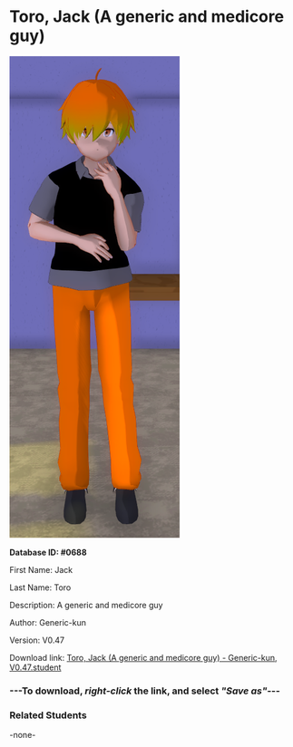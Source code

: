 # Toro, Jack (A generic and medicore guy)

<img src="Files/Images/Toro, Jack (A generic and medicore guy).png" title="Toro, Jack (A generic and medicore guy) - Generic-kun, V0.47">

**Database ID: #0688**

First Name: Jack

Last Name: Toro

Description: A generic and medicore guy

Author: Generic-kun

Version: V0.47

Download link: <a href="https://raw.githubusercontent.com/Arbiter1223/Daigaku-Gurashi-Custom-Students/master/Files/Studen%20Files/Toro%2C%20Jack%20(A%20generic%20and%20medicore%20guy)%20-%20Generic-kun%2C%20V0.47.student">Toro, Jack (A generic and medicore guy) - Generic-kun, V0.47.student</a>

### ---**To download, _right-click_ the link, and select _"Save as"_**---

### Related Students

-none-
